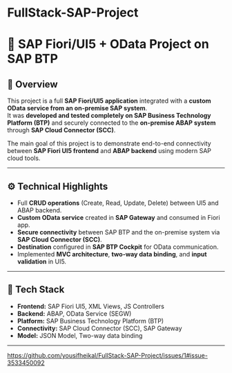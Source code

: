 # FullStack-SAP-Project
# 🚀 SAP Fiori/UI5 + OData Project on SAP BTP

## 📘 Overview
This project is a full **SAP Fiori/UI5 application** integrated with a **custom OData service from an on-premise SAP system**.  
It was **developed and tested completely on SAP Business Technology Platform (BTP)** and securely connected to the **on-premise ABAP system** through **SAP Cloud Connector (SCC)**.

The main goal of this project is to demonstrate end-to-end connectivity between **SAP Fiori UI5 frontend** and **ABAP backend** using modern SAP cloud tools.

---

## ⚙️ Technical Highlights
- Full **CRUD operations** (Create, Read, Update, Delete) between UI5 and ABAP backend.  
- **Custom OData service** created in **SAP Gateway** and consumed in Fiori app.  
- **Secure connectivity** between SAP BTP and the on-premise system via **SAP Cloud Connector (SCC)**.  
- **Destination** configured in **SAP BTP Cockpit** for OData communication.  
- Implemented **MVC architecture**, **two-way data binding**, and **input validation** in UI5.

---

## 🧩 Tech Stack
- **Frontend:** SAP Fiori UI5, XML Views, JS Controllers  
- **Backend:** ABAP, OData Service (SEGW)  
- **Platform:** SAP Business Technology Platform (BTP)  
- **Connectivity:** SAP Cloud Connector (SCC), SAP Gateway  
- **Model:** JSON Model, Two-way data binding  

---

https://github.com/yousifheikal/FullStack-SAP-Project/issues/1#issue-3533450092


